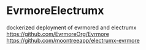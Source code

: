 # EvrmoreElectrumx

dockerized deployment of evrmored and electrumx
https://github.com/EvrmoreOrg/Evrmore
https://github.com/moontreeapp/electrumx-evrmore 
